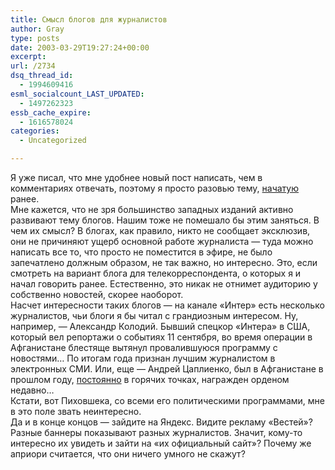 ```yaml
---
title: Смысл блогов для журналистов
author: Gray
type: posts
date: 2003-03-29T19:27:24+00:00
excerpt:
url: /2734
dsq_thread_id:
  - 1994609416
esml_socialcount_LAST_UPDATED:
  - 1497262323
essb_cache_expire:
  - 1616578024
categories:
  - Uncategorized

---
```








Я уже писал, что мне удобнее новый пост написать, чем в комментариях отвечать, поэтому я просто разовью тему, <a href="http://www.searchengines.ru/blog/archives/000523.html" target="_blank">начатую</a> ранее.  
Мне кажется, что не зря большинство западных изданий активно развивают тему блогов. Нашим тоже не помешало бы этим заняться. В чем их смысл? В блогах, как правило, никто не сообщает эксклюзив, они не причиняют ущерб основной работе журналиста &#8212; туда можно написать все то, что просто не поместится в эфире, не было запечатлено должным образом, не так важно, но интересно. Это, если смотреть на вариант блога для телекорреспондента, о которых я и начал говорить ранее. Естественно, это никак не отнимет аудиторию у собственно новостей, скорее наоборот.  
Насчет интересности таких блогов &#8212; на канале &#171;Интер&#187; есть несколько журналистов, чьи блоги я бы читал с грандиозным интересом. Ну, например, &#8212; Александр Колодий. Бывший спецкор &#171;Интера&#187; в США, который вел репортажи о событиях 11 сентября, во время операции в Афганистане блестяще вытянул провалившуюся программу с новостями&#8230; По итогам года признан лучшим журналистом в электронных СМИ. Или, еще &#8212; Андрей Цаплиенко, был в Афганистане в прошлом году, <a href="http://podrobnosti.ua/projects/onthefront/" target="_blank">постоянно</a> в горячих точках, награжден орденом недавно&#8230;  
Кстати, вот Пиховшека, со всеми его политическими программами, мне в это поле звать неинтересно.  
Да и в конце концов &#8212; зайдите на Яндекс. Видите рекламу &#171;Вестей&#187;? Разные баннеры показывают разных журналистов. Значит, кому-то интересно их увидеть и зайти на &#171;их официальный сайт&#187;? Почему же априори считается, что они ничего умного не скажут?